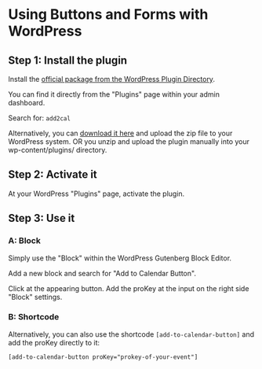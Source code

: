 
# Using Buttons and Forms with WordPress

## Step 1: Install the plugin

Install the [official package from the WordPress Plugin Directory](https://wordpress.org/plugins/add-to-calendar-button). 

You can find it directly from the "Plugins" page within your admin dashboard.

Search for: `add2cal`

Alternatively, you can [download it here](https://wordpress.org/plugins/add-to-calendar-button) and upload the zip file to your WordPress system. OR you unzip and upload the plugin manually into your wp-content/plugins/ directory.

## Step 2: Activate it

At your WordPress "Plugins" page, activate the plugin.

## Step 3: Use it

### A: Block

Simply use the "Block" within the WordPress Gutenberg Block Editor.

Add a new block and search for "Add to Calendar Button".

Click at the appearing button.
Add the proKey at the input on the right side "Block" settings.

### B: Shortcode

Alternatively, you can also use the shortcode `[add-to-calendar-button]` and add the proKey directly to it:

```
[add-to-calendar-button proKey="prokey-of-your-event"]
```

